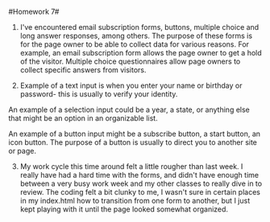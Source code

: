 #Homework 7#

1. I've encountered email subscription forms, buttons, multiple choice and long answer responses, among others. The purpose of these forms is for the page owner to be able to collect data for various reasons. For example, an email subscription form allows the page owner to get a hold of the visitor. Multiple choice questionnaires allow page owners to collect specific answers from visitors.

2. Example of a text input is when you enter your name or birthday or password- this is usually to verify your identity.

An example of a selection input could be a year, a state, or anything else that might be an option in an organizable list.

An example of a button input might be a subscribe button, a start button, an icon button. The purpose of a button is usually to direct you to another site or page.

3. My work cycle this time around felt a little rougher than last week. I really have had a hard time with the forms, and didn't have enough time between a very busy work week and my other classes to really dive in to review. The coding felt a bit clunky to me, I wasn't sure in certain places in my index.html how to transition from one form to another, but I just kept playing with it until the page looked somewhat organized.  
